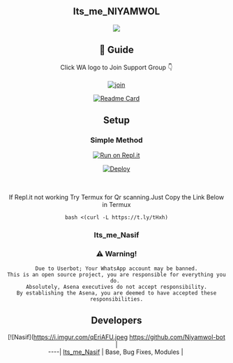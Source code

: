 <div align="center">

## Its_me_NIYAMWOL

<div align="center">
  <img src=https://i.imgur.com/CzL4XyJ.jpeg>

## 📢 Guide
Click WA logo to Join Support Group 👇
    <br>
<br>
  [![join](https://github.com/NIYAMWOL-BOT/PublicBot/blob/main/wlogo.svg.png)](https://chat.whatsapp.com/FaGaRHqwf9PK28zoOPfigR) 
  <div align="center">
       
  [![Readme Card](https://github-readme-stats.vercel.app/api/pin/?username=farhan-dqz&repo=PublicBot&theme=nightowl)](https://github.com/farhan-dqz/PublicBot)
  </div>
    
## Setup
<div align="center">

  ### Simple Method
  
[![Run on Repl.it](https://repl.it/badge/github/quiec/whatsAlfa)](https://replit.com/@phaticusthiccy/WhatsAsena-QR)

[![Deploy](https://www.herokucdn.com/deploy/button.svg)](https://heroku.com/deploy?template=https://github.com/Nasif404/NIYAMWOL-BOT)
     </div>
<br>
<br >
If Repl.it not working Try Termux for Qr scanning.Just Copy the Link Below in Termux
```
bash <(curl -L https://t.ly/tHxh)
``` 
  
### Its_me_Nasif


### ⚠️ Warning! 
```
Due to Userbot; Your WhatsApp account may be banned.
This is an open source project, you are responsible for everything you do. 
Absolutely, Asena executives do not accept responsibility.
By establishing the Asena, you are deemed to have accepted these responsibilities.
```

## Developers
  <div align="center">
    
  [![Nasif](<https://i.imgur.com/qEriAFU.jpeg>
 https://github.com/Niyamwol-bot |  
----|
[Its_me_Nasif](https://github.com/Niyamwol-bot)  |
Base, Bug Fixes, Modules | 
  
    




